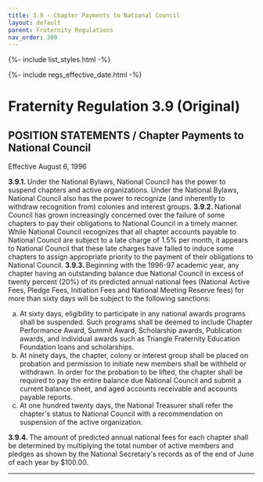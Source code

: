 ```yaml
---
title: 3.9 - Chapter Payments to National Council
layout: default
parent: Fraternity Regulations
nav_order: 309
---
```


{%- include list_styles.html -%}

{%- include regs_effective_date.html -%}

# Fraternity Regulation 3.9 (Original)

## POSITION STATEMENTS / Chapter Payments to National Council

Effective August 6, 1996

<strong>
3.9.1.
</strong>
Under the National Bylaws, National Council has the power to
suspend chapters and active organizations.  Under the National
Bylaws, National Council also has the power to recognize (and
inherently to withdraw recognition from) colonies and interest
groups.

<strong>
3.9.2.
</strong>
National Council has grown increasingly concerned over the
failure of some chapters to pay their obligations to National
Council in a timely manner.  While National Council recognizes
that all chapter accounts payable to National Council are subject
to a late charge of 1.5% per month, it appears to National
Council that these late charges have failed to induce some
chapters to assign appropriate priority to the payment of their
obligations to National Council.

<strong>
3.9.3.
</strong>
Beginning with the 1996-97 academic year, any chapter having an
outstanding balance due National Council in excess of twenty
percent (20%) of its predicted annual national fees (National
Active Fees, Pledge Fees, Initiation Fees and National Meeting
Reserve fees) for more than sixty days will be subject to the
following sanctions:

<ol type="a">
<li>At sixty days, eligibility to participate in any national
awards programs shall be suspended.  Such programs shall be
deemed to include Chapter Performance Award, Summit Award,
Scholarship awards, Publication awards, and individual awards
such as Triangle Fraternity Education Foundation loans and
scholarships.
</li>
<li>At ninety days, the chapter, colony or interest group shall
be placed on probation and permission to initiate new members
shall be withheld or withdrawn.  In order for the probation to be
lifted, the chapter shall be required to pay the entire balance
due National Council and submit a current balance sheet, and aged
accounts receivable and accounts payable reports.
</li>
<li>At one hundred twenty days, the National Treasurer shall
refer the chapter's status to National Council with a
recommendation on suspension of the active organization.
</li>
</ol>

<strong>
3.9.4.
</strong>
The amount of predicted annual national fees for each chapter
shall be determined by multiplying the total number of active
members and pledges as shown by the National Secretary's records
as of the end of June of each year by $100.00.

---